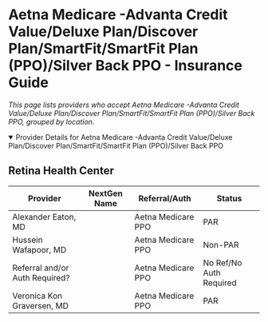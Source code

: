 # Aetna Medicare -Advanta Credit Value/Deluxe Plan/Discover Plan/SmartFit/SmartFit Plan (PPO)/Silver Back PPO - Insurance Guide

*This page lists providers who accept Aetna Medicare -Advanta Credit Value/Deluxe Plan/Discover Plan/SmartFit/SmartFit Plan (PPO)/Silver Back PPO, grouped by location.*

<details open><summary>Provider Details for Aetna Medicare -Advanta Credit Value/Deluxe Plan/Discover Plan/SmartFit/SmartFit Plan (PPO)/Silver Back PPO</summary>

## Retina Health Center

| Provider | NextGen Name | Referral/Auth | Status |
|----------|-------------|--------------|--------|
| Alexander Eaton, MD |  | Aetna Medicare PPO | PAR |
| Hussein Wafapoor, MD |  | Aetna Medicare PPO | Non-PAR |
| Referral and/or Auth Required? |  | Aetna Medicare PPO | No Ref/No Auth Required |
| Veronica Kon Graversen, MD |  | Aetna Medicare PPO | PAR |

</details>

